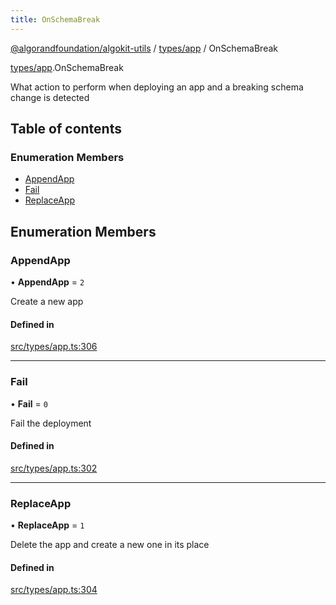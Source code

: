 ```yaml
---
title: OnSchemaBreak
---
```

[@algorandfoundation/algokit-utils](/reference/algokit-utils-ts/api/readme/) / [types/app](/reference/algokit-utils-ts/api/modules/types_app/) / OnSchemaBreak



[types/app](/reference/algokit-utils-ts/api/modules/types_app/).OnSchemaBreak

What action to perform when deploying an app and a breaking schema change is detected

## Table of contents

### Enumeration Members

- [AppendApp](#appendapp)
- [Fail](#fail)
- [ReplaceApp](#replaceapp)

## Enumeration Members

### AppendApp

• **AppendApp** = ``2``

Create a new app

#### Defined in

[src/types/app.ts:306](https://github.com/algorandfoundation/algokit-utils-ts/blob/main/src/types/app.ts#L306)

___

### Fail

• **Fail** = ``0``

Fail the deployment

#### Defined in

[src/types/app.ts:302](https://github.com/algorandfoundation/algokit-utils-ts/blob/main/src/types/app.ts#L302)

___

### ReplaceApp

• **ReplaceApp** = ``1``

Delete the app and create a new one in its place

#### Defined in

[src/types/app.ts:304](https://github.com/algorandfoundation/algokit-utils-ts/blob/main/src/types/app.ts#L304)
